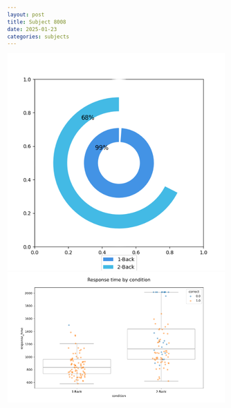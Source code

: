 ```yaml
---
layout: post
title: Subject 8008
date: 2025-01-23
categories: subjects
---
```


![](data/8008/run-19/8008_accuracy_by_condition.png)
![](data/8008/run-19/8008_response_time_by_condition.png)

